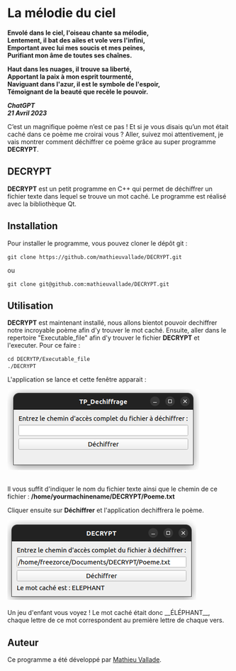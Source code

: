 <div id="top"></div>

# La mélodie du ciel

__Envolé dans le ciel, l'oiseau chante sa mélodie,__  
__Lentement, il bat des ailes et vole vers l'infini,__  
__Emportant avec lui mes soucis et mes peines,__  
__Purifiant mon âme de toutes ses chaînes.__

__Haut dans les nuages, il trouve sa liberté,__  
__Apportant la paix à mon esprit tourmenté,__  
__Naviguant dans l'azur, il est le symbole de l'espoir,__  
__Témoignant de la beauté que recèle le pouvoir.__

__*ChatGPT*__    
__*21 Avril 2023*__


C’est un magnifique poème n’est ce pas ! Et si je vous disais qu’un mot était caché dans ce poème me croirai vous ? Aller, suivez moi attentivement, je vais montrer comment déchiffrer ce poème grâce au super programme __DECRYPT__.

## DECRYPT

__DECRYPT__ est un petit programme en C++ qui permet de déchiffrer un fichier texte dans lequel se trouve un mot caché. Le programme est réalisé avec la bibliothèque Qt.

## Installation

Pour installer le programme, vous pouvez cloner le dépôt git :

```
git clone https://github.com/mathieuvallade/DECRYPT.git
```
ou
```
git clone git@github.com:mathieuvallade/DECRYPT.git
```
## Utilisation
__DECRYPT__ est maintenant installé, nous allons bientot pouvoir dechiffrer notre incroyable poème afin d'y trouver le mot caché.
Ensuite, aller dans le repertoire "Executable_file" afin d'y trouver le fichier __DECRYPT__ et l'executer.
Pour ce faire :

```
cd DECRYTP/Executable_file
./DECRYPT
```
L'application se lance et cette fenêtre apparait :

<div>
    <img src="Images/Fenetre.png" width="433" height="182">
  </br></br>
</div>

Il vous suffit d'indiquer le nom du fichier texte ainsi que le chemin de ce fichier : __/home/yourmachinename/DECRYPT/Poeme.txt__

Cliquer ensuite sur __Déchiffrer__ et l'application dechiffrera le poème.
<div>
    <img src="Images/Result.png"  width="426" height="180">
  </br></br>
</div>
Un jeu d'enfant vous voyez !
Le mot caché était donc __ÉLÉPHANT__, chaque lettre de ce mot correspondent au première lettre de chaque vers.

## Auteur

Ce programme a été développé par [Mathieu Vallade](https://github.com/mathieuvallade).

